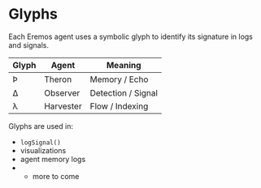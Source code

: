 # Glyphs

Each Eremos agent uses a symbolic glyph to identify its signature in logs and signals.

| Glyph | Agent     | Meaning             |
|-------|-----------|---------------------|
| Ϸ     | Theron    | Memory / Echo       |
| Δ     | Observer  | Detection / Signal  |
| λ     | Harvester | Flow / Indexing     |

Glyphs are used in:

- `logSignal()`
- visualizations
- agent memory logs
- + more to come

